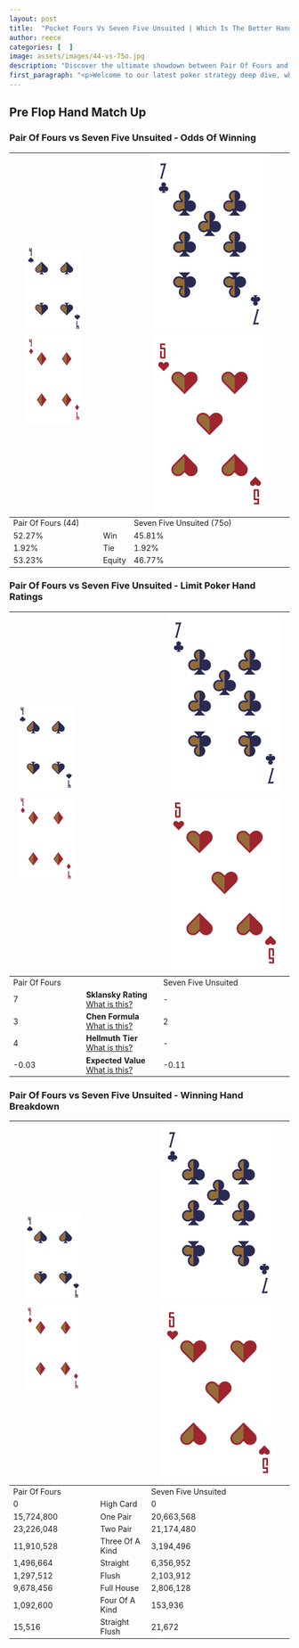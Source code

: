 ```yaml
---
layout: post
title:  "Pocket Fours Vs Seven Five Unsuited | Which Is The Better Hand In Poker? A Complete Guide"
author: reece
categories: [  ]
image: assets/images/44-vs-75o.jpg
description: "Discover the ultimate showdown between Pair Of Fours and Seven Five Unsuited in poker! Uncover the odds, strategies, and scenarios where one hand triumphs over the other. Get ready to up your poker game with this thrilling analysis."
first_paragraph: "<p>Welcome to our latest poker strategy deep dive, where we're pitting two distinct hands against each other in a high-stakes showdown: Pair Of Fours vs Seven Five Unsuited.</p><p>In the dynamic world of poker, every decision counts, and knowing which hand holds the upper hand is key to your success at the table.</p><p>In this article, we'll dissect these two hands, explore the scenarios where one dominates the other, and equip you with the knowledge to make strategic choices that can tip the odds in your favor.</p><p>Get ready to unravel the intriguing dynamics of these poker hands and elevate your game to new heights.</p>"
---
```




[comment]: # (sp0)

## Pre Flop Hand Match Up

<div class="table hand-ratings" markdown="1"> 



### Pair Of Fours vs Seven Five Unsuited - Odds Of Winning


    
| ![image info](assets/images/hand1/4.png) ![image info](assets/images/hand1/4o.png) |  | ![image info](assets/images/hand2/7.png) ![image info](assets/images/hand2/5o.png) |
| -------- | -------- | -------- |
| Pair Of Fours (44) |  | Seven Five Unsuited (75o) |
| 52.27% | Win | 45.81% |
| 1.92% | Tie | 1.92% |
| 53.23% | Equity | 46.77% |




[comment]: # (sp1)



### Pair Of Fours vs Seven Five Unsuited - Limit Poker Hand Ratings


    
| ![image info](assets/images/hand1/4.png) ![image info](assets/images/hand1/4o.png) |  | ![image info](assets/images/hand2/7.png) ![image info](assets/images/hand2/5o.png) |
| -------- | -------- | -------- |
| Pair Of Fours |  | Seven Five Unsuited |
| 7 | **Sklansky Rating** [What is this?](/sklansky-rating-explained) | - |
| 3 | **Chen Formula** [What is this?](/chen-formula-explained) | 2 |
| 4 | **Hellmuth Tier** [What is this?](/Hellmuth-tier-explained) | - |
| -0.03 | **Expected Value** [What is this?](/expected-value-explained) | -0.11 |




[comment]: # (sp2)



### Pair Of Fours vs Seven Five Unsuited - Winning Hand Breakdown


    
| ![image info](assets/images/hand1/4.png) ![image info](assets/images/hand1/4o.png) |  | ![image info](assets/images/hand2/7.png) ![image info](assets/images/hand2/5o.png) |
| -------- | -------- | -------- |
| Pair Of Fours |  | Seven Five Unsuited |
| 0 | High Card | 0 |
| 15,724,800 | One Pair | 20,663,568 |
| 23,226,048 | Two Pair | 21,174,480 |
| 11,910,528 | Three Of A Kind | 3,194,496 |
| 1,496,664 | Straight | 6,356,952 |
| 1,297,512 | Flush | 2,103,912 |
| 9,678,456 | Full House | 2,806,128 |
| 1,092,600 | Four Of A Kind | 153,936 |
| 15,516 | Straight Flush | 21,672 |




[comment]: # (sp3)



</div>

[comment]: # (sp4)



[comment]: # (sp5)

